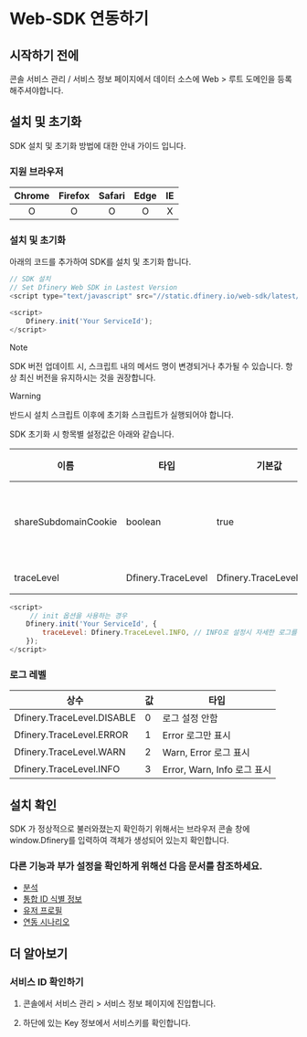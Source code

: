 # Web-SDK 연동하기

## 시작하기 전에

콘솔 서비스 관리 / 서비스 정보 페이지에서 데이터 소스에 Web > 루트 도메인을 등록해주셔야합니다.

## 설치 및 초기화

SDK 설치 및 초기화 방법에 대한 안내 가이드 입니다.

### 지원 브라우저

| Chrome | Firefox | Safari | Edge | IE  |
| :----: | :-----: | :----: | :--: | :-: |
|   O    |    O    |   O    |  O   |  X  |

### 설치 및 초기화

아래의 코드를 추가하여 SDK를 설치 및 초기화 합니다.

```javascript
// SDK 설치
// Set Dfinery Web SDK in Lastest Version
<script type="text/javascript" src="//static.dfinery.io/web-sdk/latest/dfinery-snippet-latest.min.js"></script>

<script>
    Dfinery.init('Your ServiceId');
</script>
```

> [!NOTE]
> SDK 버전 업데이트 시, 스크립트 내의 메서드 명이 변경되거나 추가될 수 있습니다. 항상 최신 버전을 유지하시는 것을 권장합니다.

> [!WARNING]
> 반드시 설치 스크립트 이후에 초기화 스크립트가 실행되어야 합니다.

SDK 초기화 시 항목별 설정값은 아래와 같습니다.

| 이름                 | 타입               | 기본값                   | 설명                                 | 필수 |
| -------------------- | ------------------ | ------------------------ | ------------------------------------ | ---- |
| shareSubdomainCookie | boolean            | true                     | sub domain과 공유되는 쿠키 사용 여부 | X    |
| traceLevel           | Dfinery.TraceLevel | Dfinery.TraceLevel.Error | [로그 레벨](#로그-레벨)              | X    |

```javascript
<script>
     // init 옵션을 사용하는 경우
    Dfinery.init('Your ServiceId', {
        traceLevel: Dfinery.TraceLevel.INFO, // INFO로 설정시 자세한 로그를 볼수 있습니다.  테스트시 추천
    });
</script>
```

### 로그 레벨

| 상수                       | 값  | 타입                        |
| -------------------------- | --- | --------------------------- |
| Dfinery.TraceLevel.DISABLE | 0   | 로그 설정 안함              |
| Dfinery.TraceLevel.ERROR   | 1   | Error 로그만 표시           |
| Dfinery.TraceLevel.WARN    | 2   | Warn, Error 로그 표시       |
| Dfinery.TraceLevel.INFO    | 3   | Error, Warn, Info 로그 표시 |

## 설치 확인

SDK 가 정상적으로 불러와졌는지 확인하기 위해서는 브라우저 콘솔 창에 window.Dfinery를 입력하여 객체가 생성되어 있는지 확인합니다.

### 다른 기능과 부가 설정을 확인하게 위해선 다음 문서를 참조하세요.

- [분석](./analytics.md)
- [통합 ID 식별 정보](./identity.md)
- [유저 프로필](./user_profile.md)
- [연동 시나리오](./identity_scenario.md)

## 더 알아보기

### 서비스 ID 확인하기

1. 콘솔에서 서비스 관리 > 서비스 정보 페이지에 진입합니다.

2. 하단에 있는 Key 정보에서 서비스키를 확인합니다.
